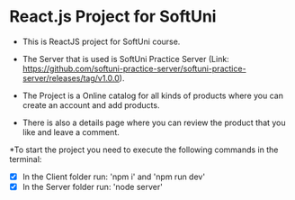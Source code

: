 # React.js Project for SoftUni
* This is ReactJS project for SoftUni course.
* The Server that is used is SoftUni Practice Server (Link: https://github.com/softuni-practice-server/softuni-practice-server/releases/tag/v1.0.0).
  
* The Project is a Online catalog for all kinds of products where you can create an account and add products.
* There is also a details page where you can review the product that you like and leave a comment.

*To start the project you need to execute the following commands in the terminal:
- [x] In the Client folder run: 'npm i' and 'npm run dev'
- [x] In the Server folder run: 'node server'
